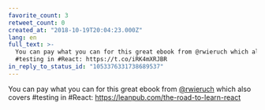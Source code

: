 ```yaml
---
favorite_count: 3
retweet_count: 0
created_at: "2018-10-19T20:04:23.000Z"
lang: en
full_text: >-
  You can pay what you can for this great ebook from @rwieruch which also covers
  #testing in #React: https://t.co/iRK4mXRJBR
in_reply_to_status_id: "1053376331738689537"
---
```


You can pay what you can for this great ebook from
[@rwieruch](https://twitter.com/rwieruch) which also covers #testing in #React:
<https://leanpub.com/the-road-to-learn-react>
